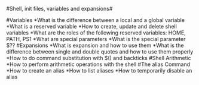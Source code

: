 #Shell, init files, variables and expansions#

#Variables
*What is the difference between a local and a global variable
*What is a reserved variable
*How to create, update and delete shell variables
*What are the roles of the following reserved variables: HOME, PATH, PS1
*What are special parameters
*What is the special parameter $??
#Expansions
*What is expansion and how to use them
*What is the difference between single and double quotes and how to use them properly
*How to do command substitution with $() and backticks
#Shell Arithmetic
*How to perform arithmetic operations with the shell
#The alias Command
*How to create an alias
*How to list aliases
*How to temporarily disable an alias

